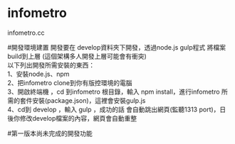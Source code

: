# infometro
infometro.cc

#開發環境建置
開發要在 develop資料夾下開發，透過node.js gulp程式 將檔案build到上層 (這個架構多人開發上層可能會有衝突)
<br>
  以下列出開發所需安裝的東西：
  <br>
  1、安裝node.js、npm
  <br>
  2、把infometro clone到你有版控環境的電腦
  <br>
  3、開啟終端機 ，cd 到infometro 根目錄，輸入 npm install，進行infometro 所需的套件安裝(package.json)，這裡會安裝gulp.js
  <br>
  4、cd到 develop ，輸入 gulp ，成功的話 會自動跳出網頁(監聽1313 port)，日後你修改develop檔案的內容，網頁會自動重整
  <br>
  
  #第一版本尚未完成的開發功能
  
